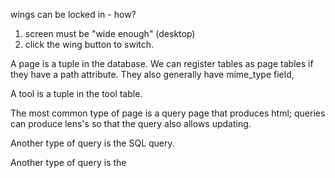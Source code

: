 
wings can be locked in - how?
1) screen must be "wide enough" (desktop)
2) click the wing button to switch.


A page is a tuple in the database.
We can register tables as page tables if they have a path attribute. They also generally have mime_type field, 

A tool is a tuple in the tool table.

The most common type of page is a query page that produces html; queries can produce lens's so that the query also allows updating.

Another type of query is the SQL query.

Another type of query is the 